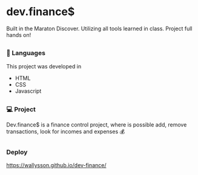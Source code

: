 # dev.finance$
Built in the Maraton Discover. Utilizing all tools learned in class. Project full hands on!

##

### 🚀 Languages
This project was developed in

  - HTML
  - CSS
  - Javascript

##

### 💻 Project
Dev.finance$ is a finance control project, where is possible add, remove transactions, look for incomes and expenses 💰

##

### Deploy
https://wallysson.github.io/dev-finance/
